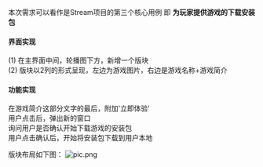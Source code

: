 本次需求可以看作是Stream项目的第三个核心用例
即 **为玩家提供游戏的下载安装包**

#### 界面实现  
(1) 在主界面中间，轮播图下方，新增一个版块  
(2) 版块以2列的形式呈现，左边为游戏图片，右边是游戏名称+游戏简介

#### 功能实现  
在游戏简介这部分文字的最后，附加'立即体验'  
用户点击后，弹出新的窗口  
询问用户是否确认开始下载游戏的安装包  
用户点击确认后，开始将安装包下载到用户本地

版块布局如下图：
![pic.png](https://upload-images.jianshu.io/upload_images/22952748-e82061d111c947e6.png?imageMogr2/auto-orient/strip%7CimageView2/2/w/1240)